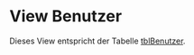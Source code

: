 
# View Benutzer

Dieses View entspricht der Tabelle [tblBenutzer](https://doc.magellan7.stueber.de/datenstruktur/tabellen/tblBenutzer/).

